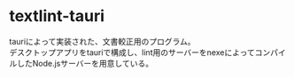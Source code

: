 # textlint-tauri

tauriによって実装された、文書較正用のプログラム。  
デスクトップアプリをtauriで構成し、lint用のサーバーをnexeによってコンパイルしたNode.jsサーバーを用意している。
